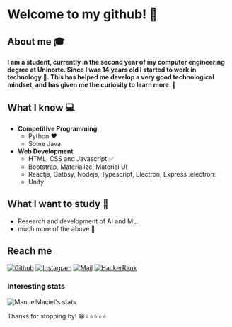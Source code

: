 # Welcome to my github! 👋


## About me :mortar_board:
**I am a student, currently in the second year of my computer engineering degree at Uninorte. Since I was 14 years old I started to work in technology 🚀. This has helped me develop a very good technological mindset, and has given me the curiosity to learn more. 🌠**

## What I know :computer:
- **Competitive Programming**
	- Python ❤️
	- Some Java
- **Web Development**
	- HTML, CSS and Javascript :white_check_mark:
	- Bootstrap, Materialize, Material UI
	- Reactjs, Gatbsy, Nodejs, Typescript, Electron, Express :electron:
	- Unity
  
## What I want to study 🤔
- Research and development of AI and ML.
- much more of the above 🤩

## Reach me 
[![Github](https://img.shields.io/github/followers/ManuelMaciel?label=Follow&style=social)](https://github.com/ManuelMaciel)
[![Instagram](https://img.shields.io/badge/-@m_maciel7-red?style=flat-square&logo=instagram&logoColor=white&link=https://www.instagram.com/m_maciel7/)](https://www.instagram.com/m_maciel7/)
[![Mail](https://img.shields.io/badge/-manuelmaciel7001@gmail.com-gray?style=flat-square&logo=gmail&logoColor=red)](mailto:manuelmaciel7001@gmail.com)
[![HackerRank](https://img.shields.io/badge/HackerRank-ManuelMaciel-brightgreen?logo=HackerRank&logoColor=Green&labelColor=black)](https://www.hackerrank.com/ManuelMaciel)


### Interesting stats

![ManuelMaciel's stats](https://github-readme-stats.vercel.app/api?username=ManuelMaciel&show_icons=true)

Thanks for stopping by! 😁⭐️⭐️⭐️⭐️⭐️

